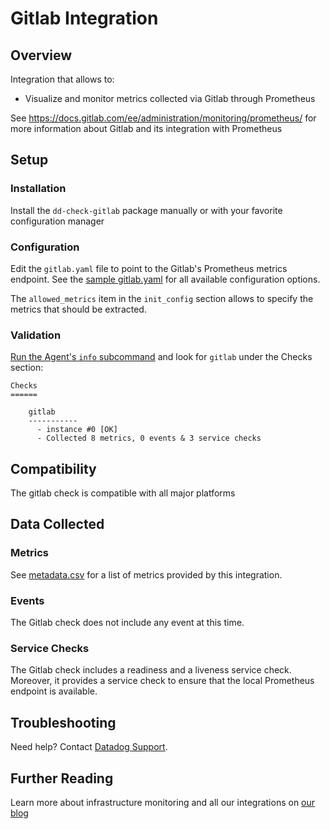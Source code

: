 # Gitlab Integration

## Overview

Integration that allows to:

* Visualize and monitor metrics collected via Gitlab through Prometheus

See https://docs.gitlab.com/ee/administration/monitoring/prometheus/ for
more information about Gitlab and its integration with Prometheus

## Setup
### Installation

Install the `dd-check-gitlab` package manually or with your favorite configuration manager

### Configuration

Edit the `gitlab.yaml` file to point to the Gitlab's Prometheus metrics endpoint.
See the [sample gitlab.yaml](https://github.com/DataDog/integrations-core/blob/master/gitlab/conf.yaml.example) for all available configuration options.

The `allowed_metrics` item in the `init_config` section allows to specify the metrics that should be extracted.

### Validation

[Run the Agent's `info` subcommand](https://docs.datadoghq.com/agent/faq/agent-status-and-information/) and look for `gitlab` under the Checks section:

    Checks
    ======

        gitlab
        -----------
          - instance #0 [OK]
          - Collected 8 metrics, 0 events & 3 service checks

## Compatibility

The gitlab check is compatible with all major platforms

## Data Collected
### Metrics
See [metadata.csv](https://github.com/DataDog/integrations-core/blob/master/gitlab/metadata.csv) for a list of metrics provided by this integration.

### Events
The Gitlab check does not include any event at this time.

### Service Checks
The Gitlab check includes a readiness and a liveness service check.
Moreover, it provides a service check to ensure that the local Prometheus endpoint is available.

## Troubleshooting
Need help? Contact [Datadog Support](http://docs.datadoghq.com/help/).

## Further Reading
Learn more about infrastructure monitoring and all our integrations on [our blog](https://www.datadoghq.com/blog/)
